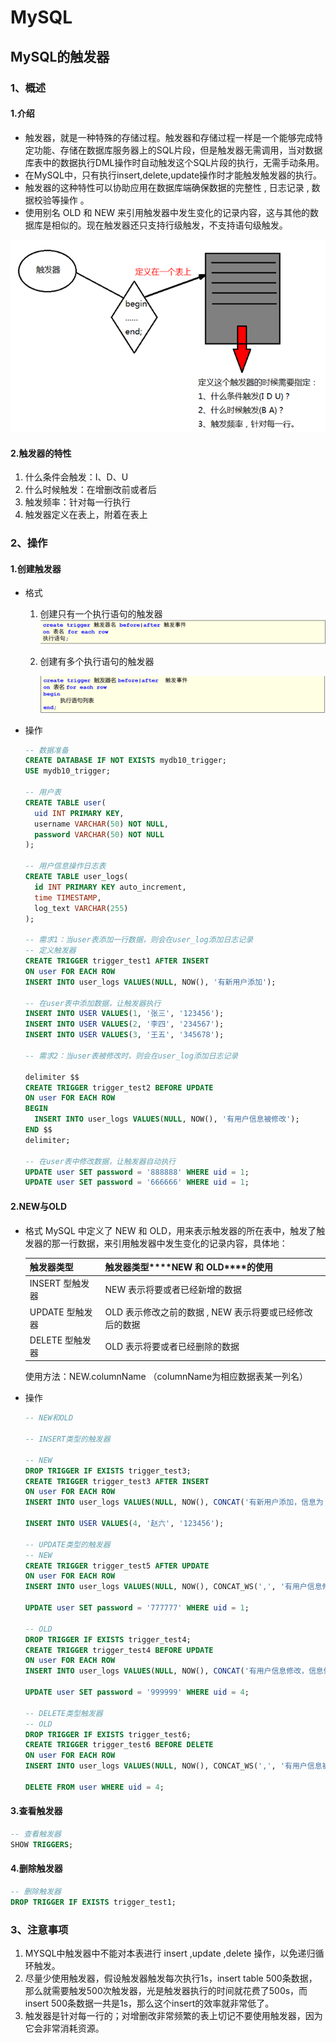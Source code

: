 # MySQL

## MySQL的触发器

### 1、概述

#### 1.介绍

- 触发器，就是一种特殊的存储过程。触发器和存储过程一样是一个能够完成特定功能、存储在数据库服务器上的SQL片段，但是触发器无需调用，当对数据库表中的数据执行DML操作时自动触发这个SQL片段的执行，无需手动条用。
- 在MySQL中，只有执行insert,delete,update操作时才能触发触发器的执行。
- 触发器的这种特性可以协助应用在数据库端确保数据的完整性 , 日志记录 , 数据校验等操作 。
- 使用别名 OLD 和 NEW 来引用触发器中发生变化的记录内容，这与其他的数据库是相似的。现在触发器还只支持行级触发，不支持语句级触发。

![image-20240505190607161](photo/image-20240505190607161.png)

#### 2.触发器的特性

1. 什么条件会触发：I、D、U
2. 什么时候触发：在增删改前或者后
3. 触发频率：针对每一行执行
4. 触发器定义在表上，附着在表上

### 2、操作

#### 1.创建触发器

- 格式

  1. 创建只有一个执行语句的触发器
     ![image-20240505190927608](photo/image-20240505190927608.png)

  2. 创建有多个执行语句的触发器

     ![image-20240505190944194](photo/image-20240505190944194.png)

- 操作

  ```sql
  -- 数据准备
  CREATE DATABASE IF NOT EXISTS mydb10_trigger;
  USE mydb10_trigger;
  
  -- 用户表
  CREATE TABLE user(
  	uid INT PRIMARY KEY,
  	username VARCHAR(50) NOT NULL,
  	password VARCHAR(50) NOT NULL
  );
  
  -- 用户信息操作日志表
  CREATE TABLE user_logs(
  	id INT PRIMARY KEY auto_increment,
  	time TIMESTAMP,
  	log_text VARCHAR(255)
  );
  
  -- 需求1：当user表添加一行数据，则会在user_log添加日志记录
  -- 定义触发器
  CREATE TRIGGER trigger_test1 AFTER INSERT
  ON user FOR EACH ROW
  INSERT INTO user_logs VALUES(NULL, NOW(), '有新用户添加');
  
  -- 在user表中添加数据，让触发器执行
  INSERT INTO USER VALUES(1, '张三', '123456');
  INSERT INTO USER VALUES(2, '李四', '234567');
  INSERT INTO USER VALUES(3, '王五', '345678');
  
  -- 需求2：当user表被修改时，则会在user_log添加日志记录
  
  delimiter $$
  CREATE TRIGGER trigger_test2 BEFORE UPDATE
  ON user FOR EACH ROW
  BEGIN
  	INSERT INTO user_logs VALUES(NULL, NOW(), '有用户信息被修改');
  END $$
  delimiter;
  
  -- 在user表中修改数据，让触发器自动执行
  UPDATE user SET password = '888888' WHERE uid = 1;
  UPDATE user SET password = '666666' WHERE uid = 1;
  ```

#### 2.NEW与OLD

- 格式
  MySQL 中定义了 NEW 和 OLD，用来表示触发器的所在表中，触发了触发器的那一行数据，来引用触发器中发生变化的记录内容，具体地：

  | **触发器类型**   | **触发器类型****NEW**  **和** **OLD****的使用**            |
  | ---------------- | ---------------------------------------------------------- |
  | INSERT  型触发器 | NEW  表示将要或者已经新增的数据                            |
  | UPDATE  型触发器 | OLD  表示修改之前的数据  ,  NEW 表示将要或已经修改后的数据 |
  | DELETE  型触发器 | OLD  表示将要或者已经删除的数据                            |

  使用方法：NEW.columnName （columnName为相应数据表某一列名）

- 操作

  ```sql
  -- NEW和OLD
  
  -- INSERT类型的触发器
  
  -- NEW
  DROP TRIGGER IF EXISTS trigger_test3;
  CREATE TRIGGER trigger_test3 AFTER INSERT
  ON user FOR EACH ROW
  INSERT INTO user_logs VALUES(NULL, NOW(), CONCAT('有新用户添加，信息为：',NEW.uid, NEW.username, NEW.password));
  
  INSERT INTO USER VALUES(4, '赵六', '123456');
  
  -- UPDATE类型的触发器
  -- NEW
  CREATE TRIGGER trigger_test5 AFTER UPDATE
  ON user FOR EACH ROW
  INSERT INTO user_logs VALUES(NULL, NOW(), CONCAT_WS(',', '有用户信息修改，信息修改之后为：',NEW.uid, NEW.username, NEW.password));
  
  UPDATE user SET password = '777777' WHERE uid = 1;
  
  -- OLD
  DROP TRIGGER IF EXISTS trigger_test4;
  CREATE TRIGGER trigger_test4 BEFORE UPDATE
  ON user FOR EACH ROW
  INSERT INTO user_logs VALUES(NULL, NOW(), CONCAT('有用户信息修改，信息修改之前为：',OLD.uid, OLD.username, OLD.password));
  
  UPDATE user SET password = '999999' WHERE uid = 4;
  
  -- DELETE类型触发器
  -- OLD
  DROP TRIGGER IF EXISTS trigger_test6;
  CREATE TRIGGER trigger_test6 BEFORE DELETE
  ON user FOR EACH ROW
  INSERT INTO user_logs VALUES(NULL, NOW(), CONCAT_WS(',', '有用户信息被删除，被删除用户信息为：',OLD.uid, OLD.username, OLD.password));
  
  DELETE FROM user WHERE uid = 4;
  ```

#### 3.查看触发器

```sql
-- 查看触发器
SHOW TRIGGERS;
```

#### 4.删除触发器

```sql
-- 删除触发器
DROP TRIGGER IF EXISTS trigger_test1;
```

### 3、注意事项

1. MYSQL中触发器中不能对本表进行 insert ,update ,delete 操作，以免递归循环触发。
2. 尽量少使用触发器，假设触发器触发每次执行1s，insert table 500条数据，那么就需要触发500次触发器，光是触发器执行的时间就花费了500s，而insert 500条数据一共是1s，那么这个insert的效率就非常低了。
3.  触发器是针对每一行的；对增删改非常频繁的表上切记不要使用触发器，因为它会非常消耗资源。 
